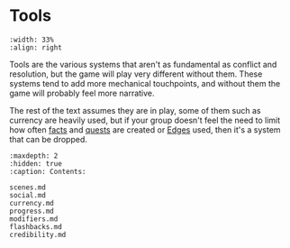 # Tools

```{image} /_static/tools.jpg
:width: 33%
:align: right
```

Tools are the various systems that aren't as fundamental 
as conflict and resolution, but the game will play
very different without them.  These systems tend to add 
more mechanical touchpoints, and without them the game 
will probably feel more narrative.  

The rest of the text assumes they are in play, some of them
such as currency are heavily used, but if your group doesn't 
feel the need to limit how often [facts](../world_creation/facts.md) 
and [quests](../hero_creation/quests.md) are created 
or [Edges](../hero_creation/edges.md) used, 
then it's a system that can be dropped.  



```{toctree}
:maxdepth: 2
:hidden: true
:caption: Contents:

scenes.md
social.md
currency.md
progress.md
modifiers.md
flashbacks.md
credibility.md
```